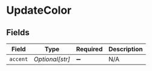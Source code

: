 # UpdateColor


## Fields

| Field              | Type               | Required           | Description        |
| ------------------ | ------------------ | ------------------ | ------------------ |
| `accent`           | *Optional[str]*    | :heavy_minus_sign: | N/A                |